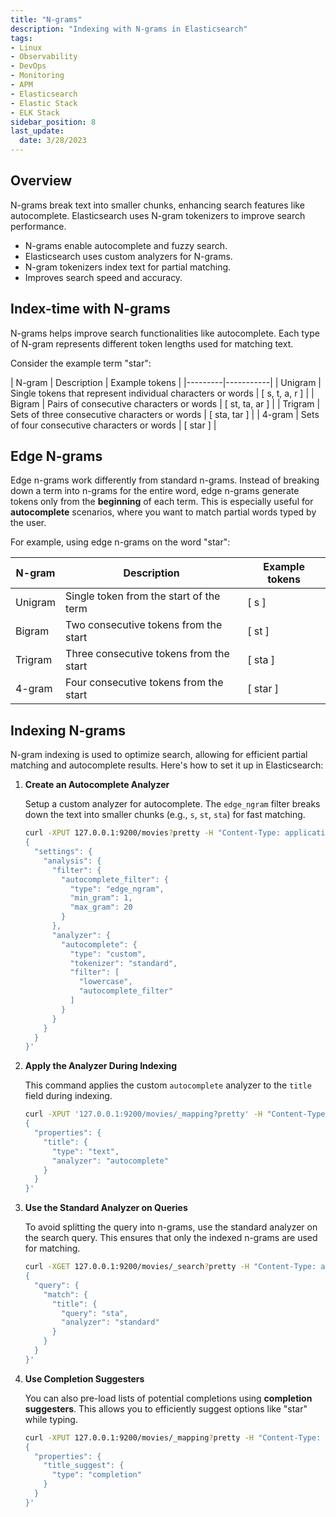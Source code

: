 ```yaml
---
title: "N-grams"
description: "Indexing with N-grams in Elasticsearch"
tags: 
- Linux
- Observability
- DevOps
- Monitoring 
- APM
- Elasticsearch
- Elastic Stack
- ELK Stack
sidebar_position: 8
last_update:
  date: 3/28/2023
---
```



## Overview 

N-grams break text into smaller chunks, enhancing search features like autocomplete. Elasticsearch uses N-gram tokenizers to improve search performance.

- N-grams enable autocomplete and fuzzy search.
- Elasticsearch uses custom analyzers for N-grams.
- N-gram tokenizers index text for partial matching.
- Improves search speed and accuracy.

## Index-time with N-grams

N-grams helps improve search functionalities like autocomplete. Each type of N-gram represents different token lengths used for matching text.

Consider the example term "star":

| N-gram  |  Description    | Example tokens      |
|---------|-----------|
| Unigram | Single tokens that represent individual characters or words | [ s, t, a, r ] |
| Bigram  | Pairs of consecutive characters or words | [ st, ta, ar ] |
| Trigram | Sets of three consecutive characters or words  | [ sta, tar ] |
| 4-gram  | Sets of four consecutive characters or words  | [ star ]     |


## Edge N-grams

Edge n-grams work differently from standard n-grams. Instead of breaking down a term into n-grams for the entire word, edge n-grams generate tokens only from the **beginning** of each term. This is especially useful for **autocomplete** scenarios, where you want to match partial words typed by the user.

For example, using edge n-grams on the word "star":

| N-gram  | Description                                           | Example tokens      |
|---------|-------------------------------------------------------|----------------------|
| Unigram | Single token from the start of the term              | [ s ]                |
| Bigram  | Two consecutive tokens from the start                | [ st ]               |
| Trigram | Three consecutive tokens from the start              | [ sta ]              |
| 4-gram  | Four consecutive tokens from the start               | [ star ]             |

## Indexing N-grams

N-gram indexing is used to optimize search, allowing for efficient partial matching and autocomplete results. Here's how to set it up in Elasticsearch:

1. **Create an Autocomplete Analyzer**

   Setup a custom analyzer for autocomplete. The `edge_ngram` filter breaks down the text into smaller chunks (e.g., `s`, `st`, `sta`) for fast matching.

   ```bash
   curl -XPUT 127.0.0.1:9200/movies?pretty -H "Content-Type: application/json" -d '
   {
     "settings": {
       "analysis": {
         "filter": {
           "autocomplete_filter": {
             "type": "edge_ngram",
             "min_gram": 1,
             "max_gram": 20
           }
         },
         "analyzer": {
           "autocomplete": {
             "type": "custom",
             "tokenizer": "standard",
             "filter": [
               "lowercase",
               "autocomplete_filter"
             ]
           }
         }
       }
     }
   }'
   ```

2. **Apply the Analyzer During Indexing**

   This command applies the custom `autocomplete` analyzer to the `title` field during indexing.

   ```bash
   curl -XPUT '127.0.0.1:9200/movies/_mapping?pretty' -H "Content-Type: application/json" -d '
   {
     "properties": {
       "title": {
         "type": "text",
         "analyzer": "autocomplete"
       }
     }
   }'
   ```

3. **Use the Standard Analyzer on Queries**

   To avoid splitting the query into n-grams, use the standard analyzer on the search query. This ensures that only the indexed n-grams are used for matching.

   ```bash
   curl -XGET 127.0.0.1:9200/movies/_search?pretty -H "Content-Type: application/json" -d '
   {
     "query": {
       "match": {
         "title": {
           "query": "sta",
           "analyzer": "standard"
         }
       }
     }
   }'
   ```

4. **Use Completion Suggesters**

   You can also pre-load lists of potential completions using **completion suggesters**. This allows you to efficiently suggest options like "star" while typing.

   ```bash
   curl -XPUT 127.0.0.1:9200/movies/_mapping?pretty -H "Content-Type: application/json" -d '
   {
     "properties": {
       "title_suggest": {
         "type": "completion"
       }
     }
   }'
   ```